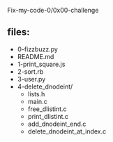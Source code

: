Fix-my-code-0/0x00-challenge

## files:
+ 0-fizzbuzz.py
+ README.md
+ 1-print_square.js
+ 2-sort.rb
+ 3-user.py
+ 4-delete_dnodeint/
	- lists.h
	- main.c
	- free_dlistint.c
	- print_dlistint.c
	- add_dnodeint_end.c
	- delete_dnodeint_at_index.c
